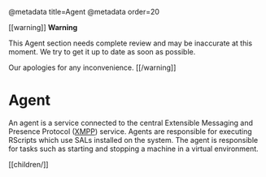 @metadata title=Agent
@metadata order=20

[XMPP]: http://xmpp.org/

[[warning]]
**Warning**

This Agent section needs complete review and may be inaccurate at this moment. We try to get it up to date as soon as possible.

Our apologies for any inconvenience.
[[/warning]]


# Agent
An agent is a service connected to the central Extensible Messaging and Presence Protocol ([XMPP][]) service. Agents are responsible for executing RScripts which use SALs installed on the system. 
The agent is responsible for tasks such as starting and stopping a machine in a virtual environment.

[[children/]]
